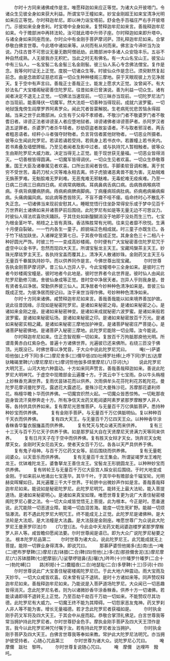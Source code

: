<!-- { "loadSidebar": true } -->
　　尔时十方同来诸佛咸作是言。唯愿释迦如来应正等觉。为诸大众开彼塔门。令诸众生见彼全身如来获大利益。所谓宝华王幢如来。妙宝金刚超王如来宝清净光明如来应正等觉。尔时释迦牟尼。即以神力诣宝塔前。舒金色手百福庄严右手开彼塔门。示彼如来全身舍利。时宝塔中全身如来。复赞释迦牟尼如来言。善哉释迦牟尼如来。今于赡部洲中再转法轮。汝可就此塔中升师子座。尔时释迦如来即升塔中。与诸全身如来同座而坐。尔时众中有金刚手菩萨摩诃萨。顶礼释迦牟尼如来。合掌恭敬白佛言世尊。今此塔中诸如来等。从何而有从何而来。佛言汝今谛听当为汝说。乃往古昔不可思议无量无数阿僧祇劫。此赡部洲中多诸人众安隐丰乐。五谷不种自然成熟。人无彼我亦无积贮。当此之时无有佛名。有一大山名宝山王。彼宝山中有三仙人。一名宝髻二名金髻三名金刚髻。彼三仙人系心专念佛法僧宝。复作是念。我等何时证无上正觉。度脱一切诸众生等。时彼仙众作是念已。须臾默然复起前念。由是念故即证慈悲欢喜一切众生种种楼阁三摩地。获于天眼观彼上方见净居天。复于空中有声言曰。善哉正士善哉正士。能发上愿求大正觉。汝曾闻不。有大妙法名广大宝楼阁秘密善住陀罗尼。往昔如来已曾演说。善为利益一切众生。诸有闻者决定不退无上正觉。一切佛法当速现前。一切三昧亦当现前。一切陀罗尼法门亦当现前。能善降伏一切魔军。然大法炬一切善种当得现前。成就六波罗蜜。一切地狱饿鬼傍生阎摩罗界阿素罗众。闻此咒者皆蒙解脱。生老病死忧悲苦恼永得超越。当来之世于此赡部洲。众生有于父母不孝顺者。不敬沙门者不敬婆罗门者不敬耆旧者。诽谤正法者诽谤圣人者应堕地狱者。诽谤诸佛者诽谤菩萨者。杀阿罗汉者造五逆罪者。杀婆罗门者杀牛犊者。抄劫窃盗者故妄语者。不与取者邪淫者。两舌者粗恶语者。经秤小斗者强夺财物者。负言背信者匿他财物者。一切恶业所摄者。彼等众生闻此陀罗尼。若读若诵若受持。若佩身上若书衣中。若置幢上若书夹内。若书素叠及墙壁牌板。乃至见者闻者及影中过者。或与执持咒人暂相触者。彼等众生由斯陀罗尼大威力故。决定当得无上正觉。能于现世获无量福。一切恶业皆得消灭。一切善根皆得圆满。一切魔军皆得调伏。一切众生见者欢喜。一切众生恭敬尊重。国王大臣及诸眷属见者欢喜。口所出言闻者皆信。手脚柔软音调和雅。离于贫穷不受世苦。毒药刀杖火灾等难永相去离。师子虎狼诸恶禽兽不能为害。无劫贼难无旃荼罗难。无魁脍难无罗刹难。无恶鬼难无邪魅难。无毒蛇难无疫疾难。乃至一日病二日病三日病四日病。疟病常病眼病。耳病鼻病舌病口病。齿病唇病喉病项病。手病背病腰病脐病。痔病痢病髀病脚病。丁病瘇病班病肚病。疥病疱病癞病癣病。头痛病偏风病。如此病等悉皆除灭。不盲不聋不哑不瘘。临命终时心不散乱不失正念。一切诸佛当来现前安慰其人。睡眠觉悟行住坐卧常得安乐或于梦中见百千万世界刹土诸佛如来并诸菩萨前后围绕。此陀罗尼有如是等无量无边不可思议力。时彼仙人得法欢喜欣庆踊跃。于其住处如新醍醐消没于地即于没处而生三竹。七宝为根金茎叶竿。梢枝之上皆有真珠。香洁殊胜常有光明。往来见者靡不欣悦。生满十月便自裂破。一一竹内各生一童子。颜貌端正色相成就。时三童子亦既生已。各于竹下结加趺坐。入诸禅定至第七日。于其夜中皆成正觉。其身金色三十二相八十种好圆光严饰。时彼三竹一一变成高妙楼阁。尔时便有广大宝秘密善住陀罗尼咒于虚空中以金书字。忽然而现四大天王。所谓宝髻龙主天王。宝藏鸠槃茶主天王。妙珠光摩祜罗主天王。各执持宝盖而覆其上。清净天人散诸妙珠。金刚药叉主天王与无量百千眷属执持妙华。而以供养同作是言。今佛世尊出现宝藏。
　　尔时世尊告执金刚菩萨摩诃萨。昔三仙人岂异人乎。今此宝幢塔中三全身如来。是彼时三竹者今妙楼阁宝幢是。彼时地者今此地是。彼时世界者今此世界是。彼时仙人由闻此陀罗尼勤修习故。舍彼仙身成等正觉。昔时空中净居天者。岂异人乎则我身是。昔有贤者名曰净居。常勤供养彼三仙人。其净居者今妙种种色清净如来是。昔彼三仙既成正觉。为彼净居而授记曰。汝于来世当得作佛。号妙种种色清净如来。
　　尔时十方同来诸佛。咸赞释迦牟尼如来言。善哉善哉能以如来境界善加护故。说此往昔因缘。示现如是秘密陀罗尼。是诸如来秘密之母。是诸如来秘密之心。是诸如来金刚之座。是诸如来秘密神变。是诸如来成就秘密六波罗蜜。是诸如来般若波罗蜜。是诸如来秘密坛场。是诸如来秘密之印。是诸如来秘密放百千万光。是诸如来秘密实相之藏。是诸如来秘密三摩地加护神变。是诸菩萨秘密庄严菩提心。是诸菩萨秘密佛地。是诸菩萨入秘密三摩地。此陀罗尼能除一切业障。汝今能说。
　　尔时释迦牟尼如来。住正念智观察一切如来。复放百千万拘胝那庾他光明。所谓青黄赤白红紫杂色。普遍十方诸佛世界。光遍彼已还来佛所。右绕三匝没于佛顶。光既没已。时佛世尊以净梵音。于大众中说此陀罗尼咒曰。
　　唵(一)萨婆呾他伽(上呼下同)多(二)摩尼舍多(三)儞毕低(四)社缚罗社缚(上呼下同)罗(五)达摩驮睹碣里鞞(六)摩尼摩尼(七)摩诃怛他伽多缬里摩尼(八)莎诃(九)
　　说此陀罗尼大明咒王。山河大地六种震动。十方如来同声赞言。善哉善哉释迦如来。善说此陀罗尼大明神咒。于虚空中现赡部金云遍覆十方。于其云中下七宝雨。杂以牛头栴檀上妙粖香充满世界。复雨优昙钵花而以供养。次雨俱牟头花芬陀利花苏乾陀花。曼陀罗花摩诃曼陀罗花。露遮花大露遮花。曼殊沙花大曼殊沙花。苏摩那花婆利师花。栴檀华瞻卜华而供养佛。一切魔宫炽然火起。一切魔众皆悉惊怖。一切毗那夜迦身皆流汗臭秽奔走十方。所有净信天龙药叉乾闼婆阿素罗紧那罗摩睺罗人非人等。各持供具供养如来。复有摩尼光思惟菩萨。与无量百千万亿俱胝菩萨。悉持种种妙宝而供养佛。
　　复有金刚手菩萨。与无量百千万亿俱胝明仙。复以种种百千天衣而供养佛。
　　复有四大天王。与无量百千万亿四天王众。以种种香华涂香粖香华鬘衣服旛盖而供养佛。
　　复有梵天与梵众诸天而来供养。
　　复有三十三天与百千万亿天子供养于佛。如是那罗延大自在天贤摩尼天贤满力天等同来供养。
　　复有日月天子在于空中而供养佛。复有胜天女辩才天女。饷弃尼天女毗摩天女。金刚时天女花齿天女。使者天女百千万亿。各各以天严具供养于佛。
　　复有鬼子母神。与百千万亿药叉女等。前后围绕而供养佛。
　　复有无量乾闼婆众。以天音乐而供养佛。
　　复有无量百千龙王集会。所谓娑竭罗龙王难陀龙王。优钵难陀龙王。婆鲁拏龙王善住龙王。宝髻龙王形貌圆龙王。以种种妙宝而供养佛。
　　复有转轮王与无量百千万亿大臣宫人婇女前后围绕。于时大地变成金刚。于如来前从地涌出七宝莲华。其华千叶。于其华中有赡部金千辐宝轮。光明赫奕晖耀如日。其光遍覆三千大千世界。于轮脐中出微妙声作如是言。善哉善哉释迦牟尼如来。能说如是秘密陀罗尼。此陀罗尼明咒。能转无上最大法轮。能入菩提道场。是诸如来秘密明心。是诸如来真宝如理。唯愿世尊复更为说广大善住秘密楼阁陀罗尼心要之法。令一切大众咸皆觉悟无上菩提。此为根本。今正是时。愿垂速说。此咒能除一切恶道业障。能竭一切血泪苦海。能度一切生死旷野。能越一切烦恼瀑流。若不遇此陀罗尼大明咒王。终不能成无上正觉。此陀罗尼是诸佛种。是大法轮是大法炬。是大法幢是大法蠡。是大法鼓是金刚座。唯愿世尊广为众说此大陀罗尼王曼荼罗印法[巾　　(穴/登)]法。今此会中天龙药叉乾闼婆迦楼罗紧那罗摩睺罗人非人等。咸皆瞻仰愿闻法要。尔时世尊闻是语已。即为大众广说陀罗尼秘要之法。
根本陀罗尼品第二
　　尔时世尊为诸大众。说此陀罗尼王。此咒能成就无上菩提。能除一切罪业身得清净。即说咒曰。
　　那慕萨婆怛他揭多(去)南(去一)唵(二)肥布罗孽鞞(三)摩尼(去)钵腊(二合)鞞(四)怛他(上)多(去)那捺儞舍泥(五)摩尼摩尼(六)苏钵腊鞞(七)肥摩丽(八)娑孽啰钳鼻(去)囇(九)吽吽(十)什皤罗什皤罗(二合十一)勃陀嚩[口　　路]枳羝(十二)麌醯夜(二合)地瑟耻(二合)多孽鞞(十三)莎诃(十四)
　　尔时世尊说此广大宝善住秘密楼阁陀罗尼已。于此大地六种震动。雨大宝雨及天妙华。一切大众咸皆欢喜。叹未曾有证不退转。是时十方诸如来等。同声赞叹释迦牟尼如来。善哉释迦牟尼如来。乃能说是入菩萨道场陀罗尼。大众闻已一切恶趣皆得消灭。念此陀罗尼名者。则为以诸微妙香华涂香粖香。供养十方一切诸佛。若能读诵即得不退转无上正觉。乃至百劫千劫百千万劫一切如来。不能赞叹尽其功德。此陀罗尼有大威力。一切魔王终不能为其障碍。一切怨家恶友鬼神。药叉罗刹人非人等不能为害。增长无量福德。若才念此陀罗尼者获福如是。
　　尔时执金刚手药叉军将及四大天王。于其会中从座而起。恭敬合掌顶礼佛足。白言世尊我等常当拥护持此陀罗尼者。尔时世尊舒金色手。摩执金刚手菩萨及四大天王顶作是言。我今以此陀罗尼神咒付嘱于汝。若有持此陀罗尼者汝当拥护。
　　尔时执金刚手菩萨及四大天王。白佛言世尊我等奉如来教。常护此大陀罗尼法明咒。亦当拥护彼受持者。
心随心咒品第三
　　尔时世尊为诸大众。说陀罗尼心咒曰。
　　唵　摩儞　跋社　黎吽。
　　尔时世尊复说随心咒曰。
　　唵　摩儞　达哩吽　鏺吒。
